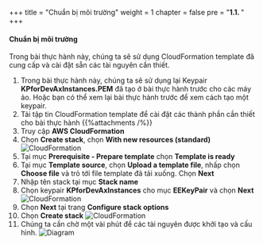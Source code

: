 +++
title = "Chuẩn bị môi trường"
weight = 1
chapter = false
pre = "<b>1.1. </b>"
+++

#### Chuẩn bị môi trường
Trong bài thực hành này, chúng ta sẽ sử dụng CloudFormation template đã cung cấp và cài đặt sẵn các tài nguyên cần thiết.

1. Trong bài thực hành này, chúng ta sẽ sử dụng lại Keypair **KPforDevAxInstances.PEM** đã tạo ở bài thực hành trước cho các máy ảo. Hoặc bạn có thể xem lại bài thực hành trước để xem cách tạo một keypair.
2. Tải tập tin CloudFormation template để cài đặt các thành phần cần thiết cho bài thực hành
{{%attachments /%}}
3. Truy cập **AWS CloudFormation**
4. Chọn **Create stack**, chọn **With new resources (standard)**
![CloudFormation](../../../images/1/1.png?width=90pc)
5. Tại mục **Prerequisite - Prepare template** chọn **Template is ready**
6. Tại mục **Template source**, chọn **Upload a template file**, nhấp chọn **Choose file** và trỏ tới file template đã tải xuống. Chọn **Next**
7. Nhập tên stack tại mục **Stack name**
8. Chọn keypair **KPforDevAxInstances** cho mục **EEKeyPair** và chọn **Next**
![CloudFormation](../../../images/1/2.png?width=90pc)
9. Chọn **Next** tại trang **Configure stack options**
10. Chọn **Create stack**
![CloudFormation](../../../images/1/3.png?width=90pc)
11.  Chúng ta cần chờ một vài phút để các tài nguyên được khởi tạo và cấu hình.
![Diagram](../../../images/1/0.png?width=90pc)
